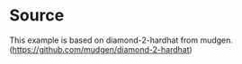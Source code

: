 # Source
This example is based on diamond-2-hardhat from mudgen. (https://github.com/mudgen/diamond-2-hardhat)